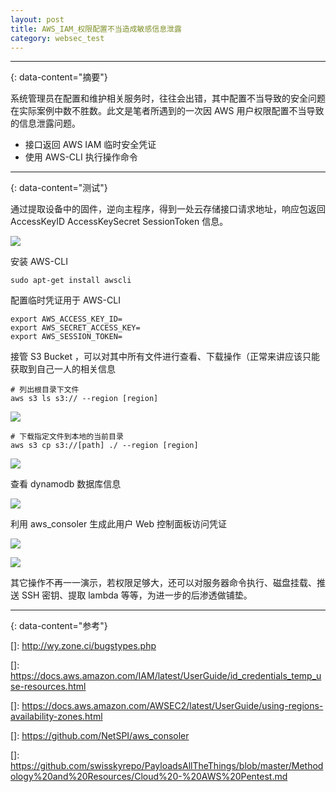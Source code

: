 ```yaml
---
layout: post
title: AWS_IAM_权限配置不当造成敏感信息泄露
category: websec_test
---
```


---
{: data-content="摘要"}

系统管理员在配置和维护相关服务时，往往会出错，其中配置不当导致的安全问题在实际案例中数不胜数。此文是笔者所遇到的一次因 AWS 用户权限配置不当导致的信息泄露问题。

- 接口返回 AWS IAM 临时安全凭证
- 使用 AWS-CLI 执行操作命令

---
{: data-content="测试"}

通过提取设备中的固件，逆向主程序，得到一处云存储接口请求地址，响应包返回 AccessKeyID AccessKeySecret SessionToken 信息。

![](../../../../assets/images/03-1.png)

安装 AWS-CLI

```
sudo apt-get install awscli
```

配置临时凭证用于 AWS-CLI

```
export AWS_ACCESS_KEY_ID=
export AWS_SECRET_ACCESS_KEY=
export AWS_SESSION_TOKEN=
```

接管 S3 Bucket ，可以对其中所有文件进行查看、下载操作（正常来讲应该只能获取到自己一人的相关信息

```
# 列出根目录下文件
aws s3 ls s3:// --region [region]
```

![](../../../../assets/images/03-2.png)

```
# 下载指定文件到本地的当前目录
aws s3 cp s3://[path] ./ --region [region]
```

![](../../../../assets/images/03-3.png)

查看 dynamodb 数据库信息

![](../../../../assets/images/03-4.png)

利用 aws_consoler 生成此用户 Web 控制面板访问凭证

![](../../../../assets/images/03-5.png)

![](../../../../assets/images/03-6.png)

其它操作不再一一演示，若权限足够大，还可以对服务器命令执行、磁盘挂载、推送 SSH 密钥、提取 lambda 等等，为进一步的后渗透做铺垫。

---
{: data-content="参考"}

[]: http://wy.zone.ci/bugstypes.php

[]: https://docs.aws.amazon.com/IAM/latest/UserGuide/id_credentials_temp_use-resources.html

[]: https://docs.aws.amazon.com/AWSEC2/latest/UserGuide/using-regions-availability-zones.html

[]: https://github.com/NetSPI/aws_consoler

[]: https://github.com/swisskyrepo/PayloadsAllTheThings/blob/master/Methodology%20and%20Resources/Cloud%20-%20AWS%20Pentest.md

<br>
